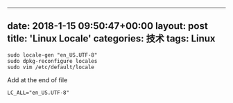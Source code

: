 
---
date: 2018-1-15 09:50:47+00:00
layout: post
title: 'Linux Locale'
categories: 技术
tags:  Linux
---

```
sudo locale-gen "en_US.UTF-8"
sudo dpkg-reconfigure locales
sudo vim /etc/default/locale
```
Add at the end of file
```
LC_ALL="en_US.UTF-8"
```
